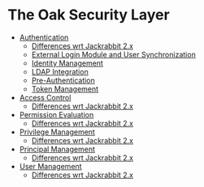 <!--
   Licensed to the Apache Software Foundation (ASF) under one or more
   contributor license agreements.  See the NOTICE file distributed with
   this work for additional information regarding copyright ownership.
   The ASF licenses this file to You under the Apache License, Version 2.0
   (the "License"); you may not use this file except in compliance with
   the License.  You may obtain a copy of the License at

       http://www.apache.org/licenses/LICENSE-2.0

   Unless required by applicable law or agreed to in writing, software
   distributed under the License is distributed on an "AS IS" BASIS,
   WITHOUT WARRANTIES OR CONDITIONS OF ANY KIND, either express or implied.
   See the License for the specific language governing permissions and
   limitations under the License.
  -->

The Oak Security Layer
======================

* [Authentication](authentication.html)
     * [Differences wrt Jackrabbit 2.x](authentication/differences.html)
     * [External Login Module and User Synchronization](authentication/externalloginmodule.html)
     * [Identity Management](authentication/identitymanagement.html)
     * [LDAP Integration](authentication/ldap.html)
     * [Pre-Authentication](authentication/preauthentication.html)
     * [Token Management](authentication/tokenmanagement.html)
* [Access Control](accesscontrol.html)
     * [Differences wrt Jackrabbit 2.x](accesscontrol/differences.html)
* [Permission Evaluation](permission.html)
     * [Differences wrt Jackrabbit 2.x](permission/differences.html)
* [Privilege Management](privilege.html)
     * [Differences wrt Jackrabbit 2.x](privilege/differences.html)
* [Principal Management](principal.html)
     * [Differences wrt Jackrabbit 2.x](principal/differences.html)
* [User Management](user.html)
     * [Differences wrt Jackrabbit 2.x](user/differences.html)

